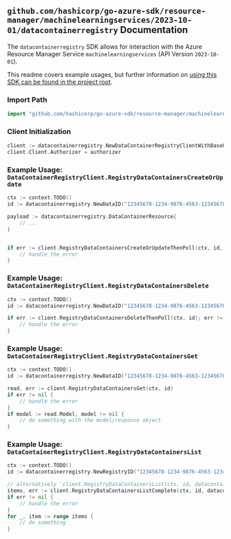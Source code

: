 
## `github.com/hashicorp/go-azure-sdk/resource-manager/machinelearningservices/2023-10-01/datacontainerregistry` Documentation

The `datacontainerregistry` SDK allows for interaction with the Azure Resource Manager Service `machinelearningservices` (API Version `2023-10-01`).

This readme covers example usages, but further information on [using this SDK can be found in the project root](https://github.com/hashicorp/go-azure-sdk/tree/main/docs).

### Import Path

```go
import "github.com/hashicorp/go-azure-sdk/resource-manager/machinelearningservices/2023-10-01/datacontainerregistry"
```


### Client Initialization

```go
client := datacontainerregistry.NewDataContainerRegistryClientWithBaseURI("https://management.azure.com")
client.Client.Authorizer = authorizer
```


### Example Usage: `DataContainerRegistryClient.RegistryDataContainersCreateOrUpdate`

```go
ctx := context.TODO()
id := datacontainerregistry.NewDataID("12345678-1234-9876-4563-123456789012", "example-resource-group", "registryValue", "dataValue")

payload := datacontainerregistry.DataContainerResource{
	// ...
}


if err := client.RegistryDataContainersCreateOrUpdateThenPoll(ctx, id, payload); err != nil {
	// handle the error
}
```


### Example Usage: `DataContainerRegistryClient.RegistryDataContainersDelete`

```go
ctx := context.TODO()
id := datacontainerregistry.NewDataID("12345678-1234-9876-4563-123456789012", "example-resource-group", "registryValue", "dataValue")

if err := client.RegistryDataContainersDeleteThenPoll(ctx, id); err != nil {
	// handle the error
}
```


### Example Usage: `DataContainerRegistryClient.RegistryDataContainersGet`

```go
ctx := context.TODO()
id := datacontainerregistry.NewDataID("12345678-1234-9876-4563-123456789012", "example-resource-group", "registryValue", "dataValue")

read, err := client.RegistryDataContainersGet(ctx, id)
if err != nil {
	// handle the error
}
if model := read.Model; model != nil {
	// do something with the model/response object
}
```


### Example Usage: `DataContainerRegistryClient.RegistryDataContainersList`

```go
ctx := context.TODO()
id := datacontainerregistry.NewRegistryID("12345678-1234-9876-4563-123456789012", "example-resource-group", "registryValue")

// alternatively `client.RegistryDataContainersList(ctx, id, datacontainerregistry.DefaultRegistryDataContainersListOperationOptions())` can be used to do batched pagination
items, err := client.RegistryDataContainersListComplete(ctx, id, datacontainerregistry.DefaultRegistryDataContainersListOperationOptions())
if err != nil {
	// handle the error
}
for _, item := range items {
	// do something
}
```
